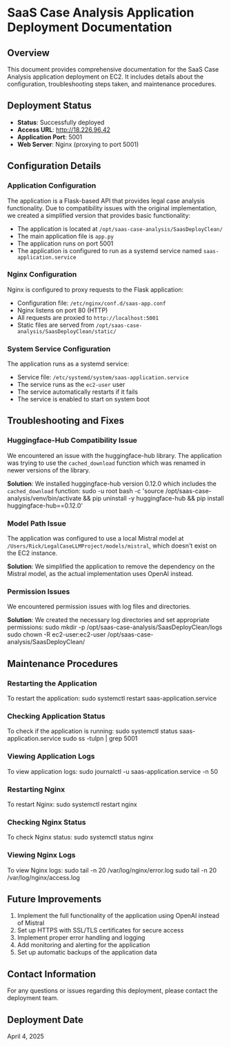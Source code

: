 # SaaS Case Analysis Application Deployment Documentation

## Overview
This document provides comprehensive documentation for the SaaS Case Analysis application deployment on EC2. It includes details about the configuration, troubleshooting steps taken, and maintenance procedures.

## Deployment Status
- **Status**: Successfully deployed
- **Access URL**: http://18.226.96.42
- **Application Port**: 5001
- **Web Server**: Nginx (proxying to port 5001) 

## Configuration Details

### Application Configuration
The application is a Flask-based API that provides legal case analysis functionality. Due to compatibility issues with the original implementation, we created a simplified version that provides basic functionality:

- The application is located at `/opt/saas-case-analysis/SaasDeployClean/`
- The main application file is `app.py`
- The application runs on port 5001
- The application is configured to run as a systemd service named `saas-application.service`

### Nginx Configuration
Nginx is configured to proxy requests to the Flask application:

- Configuration file: `/etc/nginx/conf.d/saas-app.conf`
- Nginx listens on port 80 (HTTP)
- All requests are proxied to `http://localhost:5001`
- Static files are served from `/opt/saas-case-analysis/SaasDeployClean/static/`

### System Service Configuration
The application runs as a systemd service:

- Service file: `/etc/systemd/system/saas-application.service`
- The service runs as the `ec2-user` user
- The service automatically restarts if it fails
- The service is enabled to start on system boot

## Troubleshooting and Fixes

### Huggingface-Hub Compatibility Issue
We encountered an issue with the huggingface-hub library. The application was trying to use the `cached_download` function which was renamed in newer versions of the library.

**Solution**: We installed huggingface-hub version 0.12.0 which includes the `cached_download` function:
sudo -u root bash -c 'source /opt/saas-case-analysis/venv/bin/activate && pip uninstall -y huggingface-hub && pip install huggingface-hub==0.12.0'

### Model Path Issue
The application was configured to use a local Mistral model at `/Users/Rick/LegalCaseLLMProject/models/mistral`, which doesn't exist on the EC2 instance.

**Solution**: We simplified the application to remove the dependency on the Mistral model, as the actual implementation uses OpenAI instead.

### Permission Issues
We encountered permission issues with log files and directories.

**Solution**: We created the necessary log directories and set appropriate permissions:
sudo mkdir -p /opt/saas-case-analysis/SaasDeployClean/logs
sudo chown -R ec2-user:ec2-user /opt/saas-case-analysis/SaasDeployClean/

## Maintenance Procedures

### Restarting the Application
To restart the application:
sudo systemctl restart saas-application.service

### Checking Application Status
To check if the application is running:
sudo systemctl status saas-application.service
sudo ss -tulpn | grep 5001

### Viewing Application Logs
To view application logs:
sudo journalctl -u saas-application.service -n 50

### Restarting Nginx
To restart Nginx:
sudo systemctl restart nginx

### Checking Nginx Status
To check Nginx status:
sudo systemctl status nginx

### Viewing Nginx Logs
To view Nginx logs:
sudo tail -n 20 /var/log/nginx/error.log
sudo tail -n 20 /var/log/nginx/access.log

## Future Improvements
1. Implement the full functionality of the application using OpenAI instead of Mistral
2. Set up HTTPS with SSL/TLS certificates for secure access
3. Implement proper error handling and logging
4. Add monitoring and alerting for the application
5. Set up automatic backups of the application data

## Contact Information
For any questions or issues regarding this deployment, please contact the deployment team.

## Deployment Date
April 4, 2025
